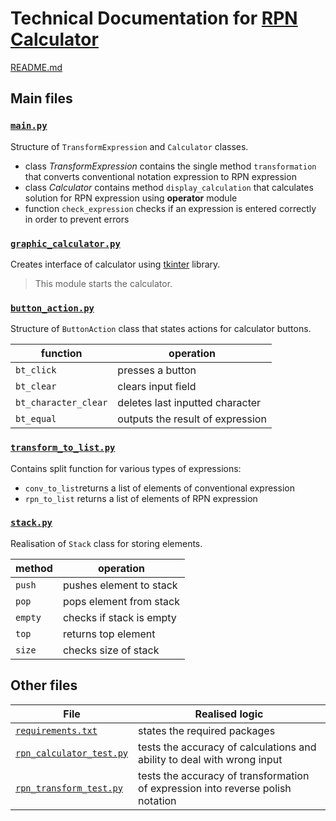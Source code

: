 # Technical Documentation for [RPN Calculator](https://github.com/lyutl/rpn-calculator)

[README.md](https://github.com/lyutl/rpn-calculator/README.md)

## Main files

### [**`main.py`**](https://github.com/lyutl/rpn-calculator/main.py)

Structure of `TransformExpression` and `Calculator` classes.

- class *TransformExpression* contains the single method `transformation` that converts conventional notation expression to RPN expression
- class *Calculator* contains method `display_calculation` that calculates solution for RPN expression using **operator** module
- function `check_expression` checks if an expression is entered correctly in order to prevent errors

### [**`graphic_calculator.py`**](https://github.com/lyutl/rpn-calculator/graphic_calculator.py)

Creates interface of calculator using [tkinter](https://docs.python.org/3/library/tkinter.html) library. 
> This module starts the calculator.

### [**`button_action.py`**](https://github.com/lyutl/rpn-calculator/button_action.py)

Structure of `ButtonAction` class that states actions for calculator buttons.

|function|operation|
|---|---|
|`bt_click`| presses a button |
|`bt_clear`| clears input field |
|`bt_character_clear`| deletes last inputted character |
|`bt_equal`| outputs the result of expression |

### [**`transform_to_list.py`**](https://github.com/lyutl/rpn-calculator/transform_to_list.py)

Contains split function for various types of expressions:
- `conv_to_list`returns a list of elements of conventional expression
- `rpn_to_list` returns a list of elements of RPN expression

### [**`stack.py`**](https://github.com/lyutl/rpn-calculator/stack.py)

Realisation of `Stack` class for storing elements.

|method|operation|
|---|---|
|`push`| pushes element to stack |
|`pop`| pops element from stack |
|`empty`| checks if stack is empty |
|`top`| returns top element |
|`size`| checks size of stack |

## Other files

| File | Realised logic |
|---|---|
| [`requirements.txt`](https://github.com/lyutl/rpn-calculator/requirements.txt) | states the required packages |
| [`rpn_calculator_test.py`](https://github.com/lyutl/rpn-calculator/rpn_calculator_test.py) | tests the accuracy of calculations and ability to deal with wrong input |
| [`rpn_transform_test.py`](https://github.com/lyutl/rpn-calculator/rpn_calculator_test.py) | tests the accuracy of transformation of expression into reverse polish notation |
